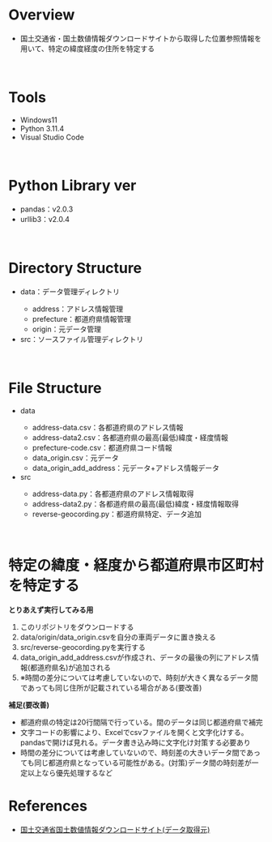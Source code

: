 <h1>Overview</h1>
<ul>
<li>国土交通省・国土数値情報ダウンロードサイトから取得した位置参照情報を用いて、特定の緯度経度の住所を特定する</li>
</ul>
<br>
<h1>Tools</h1>
<ul>
    <li>Windows11</li>
    <li>Python 3.11.4</li>
    <li>Visual Studio Code</li>
</ul>
<br>
<h1>Python Library ver</h1>
<ul>
    <li>pandas：v2.0.3</li>
    <li>urllib3：v2.0.4</li>
</ul>
<br>
<h1>Directory Structure</h1>
<ul>
    <li>data：データ管理ディレクトリ</li>
    <ul>
        <li>address：アドレス情報管理</li>
        <li>prefecture：都道府県情報管理</li>
        <li>origin：元データ管理</li>
    </ul>
    <li>src：ソースファイル管理ディレクトリ</li>
</ul>
<br>
<h1>File Structure</h1>
<ul>
    <li>data</li>
    <ul>
        <li>address-data.csv：各都道府県のアドレス情報</li>
        <li>address-data2.csv：各都道府県の最高(最低)緯度・経度情報</li>
        <li>prefecture-code.csv：都道府県コード情報</li>
        <li>data_origin.csv：元データ</li>
        <li>data_origin_add_address：元データ+アドレス情報データ</li>
    </ul>
    <li>src</li>
    <ul>
        <li>address-data.py：各都道府県のアドレス情報取得</li>
        <li>address-data2.py：各都道府県の最高(最低)緯度・経度情報取得</li>
        <li>reverse-geocording.py：都道府県特定、データ追加</li>
    </ul>
</ul>
<br>
<h1>特定の緯度・経度から都道府県市区町村を特定する</h1>
<p><b>とりあえず実行してみる用</b></p>
<ol>
    <li>このリポジトリをダウンロードする</li>
    <li>data/origin/data_origin.csvを自分の車両データに置き換える</li>
    <li>src/reverse-geocording.pyを実行する</li>
    <li>data_origin_add_address.csvが作成され、データの最後の列にアドレス情報(都道府県名)が追加される</li>
    <li>※時間の差分については考慮していないので、時刻が大きく異なるデータ間であっても同じ住所が記載されている場合がある(要改善)</li>
</ol>
<p><b>補足(要改善)</b></p>
<ul>
    <li>都道府県の特定は20行間隔で行っている。間のデータは同じ都道府県で補完</li>
    <li>文字コードの影響により、Excelでcsvファイルを開くと文字化けする。pandasで開けば見れる。データ書き込み時に文字化け対策する必要あり</li>
    <li>時間の差分については考慮していないので、時刻差の大きいデータ間であっても同じ都道府県となっている可能性がある。(対策)データ間の時刻差が一定以上なら優先処理するなど</li>
</ul>

<h1>References</h1>
<ul>
    <li><a href='https://nlftp.mlit.go.jp/', target="_blank">国土交通省国土数値情報ダウンロードサイト(データ取得元)</a></li>
    <!-- <li><a href='#'>XML形式からのデータ取得参考サイト</a></li>
    <li><a href='#'>任意の位置の海岸線からの距離計測</a></li>
    <li><a href='#'>任意の位置の都道府県・市区町村特定</a></li> -->
</ul>